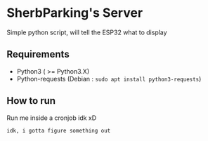 # SherbParking's Server

Simple python script, will tell the ESP32 what to display

## Requirements
- Python3 ( >= Python3.X)
- Python-requests (Debian : `sudo apt install python3-requests`)

## How to run

Run me inside a cronjob idk xD

```bash
idk, i gotta figure something out
```

